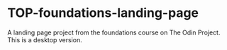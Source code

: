 # TOP-foundations-landing-page
A landing page project from the foundations course on The Odin Project. This is a desktop version.
